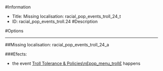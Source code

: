 #Information
 - Title: Missing localisation: racial_pop_events_troll_24_t
 - ID: racial_pop_events_troll.24
#Description

#Options

___
##Missing localisation: racial_pop_events_troll_24_a

###Efects:<ul><li>the event [Troll Tolerance & Policies\n£pop_menu_troll£](../events/troll_tolerance_policies_npspop_menu_trollps.md) happens</li></ul>
